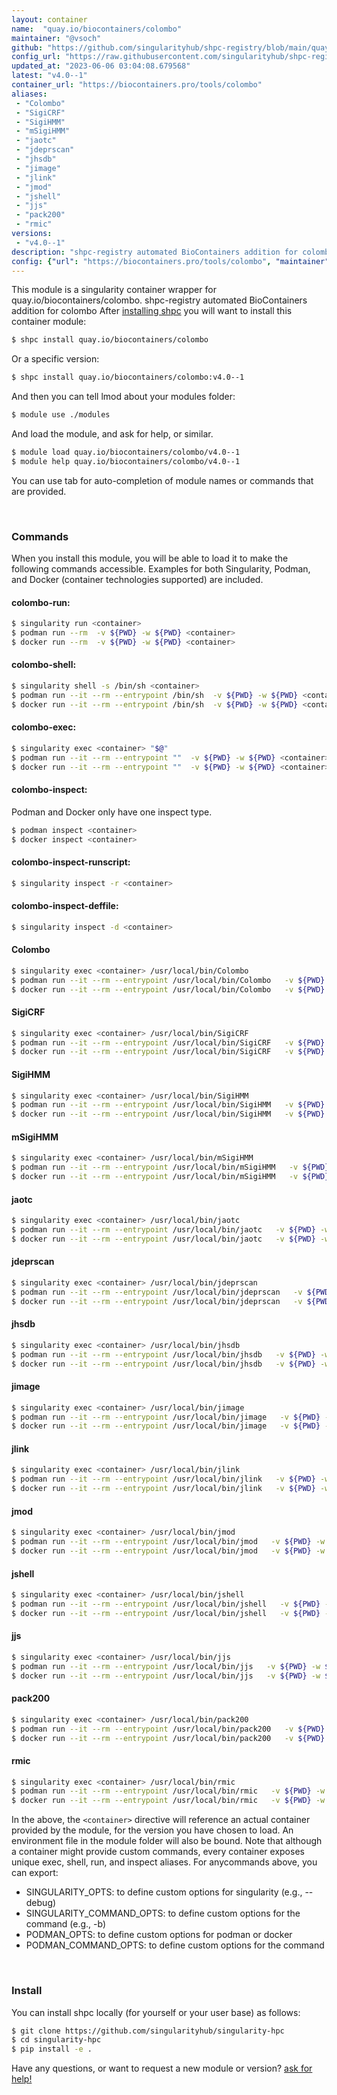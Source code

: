 ```yaml
---
layout: container
name:  "quay.io/biocontainers/colombo"
maintainer: "@vsoch"
github: "https://github.com/singularityhub/shpc-registry/blob/main/quay.io/biocontainers/colombo/container.yaml"
config_url: "https://raw.githubusercontent.com/singularityhub/shpc-registry/main/quay.io/biocontainers/colombo/container.yaml"
updated_at: "2023-06-06 03:04:08.679568"
latest: "v4.0--1"
container_url: "https://biocontainers.pro/tools/colombo"
aliases:
 - "Colombo"
 - "SigiCRF"
 - "SigiHMM"
 - "mSigiHMM"
 - "jaotc"
 - "jdeprscan"
 - "jhsdb"
 - "jimage"
 - "jlink"
 - "jmod"
 - "jshell"
 - "jjs"
 - "pack200"
 - "rmic"
versions:
 - "v4.0--1"
description: "shpc-registry automated BioContainers addition for colombo"
config: {"url": "https://biocontainers.pro/tools/colombo", "maintainer": "@vsoch", "description": "shpc-registry automated BioContainers addition for colombo", "latest": {"v4.0--1": "sha256:b09d49ad4fd507b68d998dd0a3e26759d816bfed69476a5760c888aa933ac698"}, "tags": {"v4.0--1": "sha256:b09d49ad4fd507b68d998dd0a3e26759d816bfed69476a5760c888aa933ac698"}, "docker": "quay.io/biocontainers/colombo", "aliases": {"Colombo": "/usr/local/bin/Colombo", "SigiCRF": "/usr/local/bin/SigiCRF", "SigiHMM": "/usr/local/bin/SigiHMM", "mSigiHMM": "/usr/local/bin/mSigiHMM", "jaotc": "/usr/local/bin/jaotc", "jdeprscan": "/usr/local/bin/jdeprscan", "jhsdb": "/usr/local/bin/jhsdb", "jimage": "/usr/local/bin/jimage", "jlink": "/usr/local/bin/jlink", "jmod": "/usr/local/bin/jmod", "jshell": "/usr/local/bin/jshell", "jjs": "/usr/local/bin/jjs", "pack200": "/usr/local/bin/pack200", "rmic": "/usr/local/bin/rmic"}}
---
```


This module is a singularity container wrapper for quay.io/biocontainers/colombo.
shpc-registry automated BioContainers addition for colombo
After [installing shpc](#install) you will want to install this container module:


```bash
$ shpc install quay.io/biocontainers/colombo
```

Or a specific version:

```bash
$ shpc install quay.io/biocontainers/colombo:v4.0--1
```

And then you can tell lmod about your modules folder:

```bash
$ module use ./modules
```

And load the module, and ask for help, or similar.

```bash
$ module load quay.io/biocontainers/colombo/v4.0--1
$ module help quay.io/biocontainers/colombo/v4.0--1
```

You can use tab for auto-completion of module names or commands that are provided.

<br>

### Commands

When you install this module, you will be able to load it to make the following commands accessible.
Examples for both Singularity, Podman, and Docker (container technologies supported) are included.

#### colombo-run:

```bash
$ singularity run <container>
$ podman run --rm  -v ${PWD} -w ${PWD} <container>
$ docker run --rm  -v ${PWD} -w ${PWD} <container>
```

#### colombo-shell:

```bash
$ singularity shell -s /bin/sh <container>
$ podman run --it --rm --entrypoint /bin/sh  -v ${PWD} -w ${PWD} <container>
$ docker run --it --rm --entrypoint /bin/sh  -v ${PWD} -w ${PWD} <container>
```

#### colombo-exec:

```bash
$ singularity exec <container> "$@"
$ podman run --it --rm --entrypoint ""  -v ${PWD} -w ${PWD} <container> "$@"
$ docker run --it --rm --entrypoint ""  -v ${PWD} -w ${PWD} <container> "$@"
```

#### colombo-inspect:

Podman and Docker only have one inspect type.

```bash
$ podman inspect <container>
$ docker inspect <container>
```

#### colombo-inspect-runscript:

```bash
$ singularity inspect -r <container>
```

#### colombo-inspect-deffile:

```bash
$ singularity inspect -d <container>
```


#### Colombo

```bash
$ singularity exec <container> /usr/local/bin/Colombo
$ podman run --it --rm --entrypoint /usr/local/bin/Colombo   -v ${PWD} -w ${PWD} <container> -c " $@"
$ docker run --it --rm --entrypoint /usr/local/bin/Colombo   -v ${PWD} -w ${PWD} <container> -c " $@"
```


#### SigiCRF

```bash
$ singularity exec <container> /usr/local/bin/SigiCRF
$ podman run --it --rm --entrypoint /usr/local/bin/SigiCRF   -v ${PWD} -w ${PWD} <container> -c " $@"
$ docker run --it --rm --entrypoint /usr/local/bin/SigiCRF   -v ${PWD} -w ${PWD} <container> -c " $@"
```


#### SigiHMM

```bash
$ singularity exec <container> /usr/local/bin/SigiHMM
$ podman run --it --rm --entrypoint /usr/local/bin/SigiHMM   -v ${PWD} -w ${PWD} <container> -c " $@"
$ docker run --it --rm --entrypoint /usr/local/bin/SigiHMM   -v ${PWD} -w ${PWD} <container> -c " $@"
```


#### mSigiHMM

```bash
$ singularity exec <container> /usr/local/bin/mSigiHMM
$ podman run --it --rm --entrypoint /usr/local/bin/mSigiHMM   -v ${PWD} -w ${PWD} <container> -c " $@"
$ docker run --it --rm --entrypoint /usr/local/bin/mSigiHMM   -v ${PWD} -w ${PWD} <container> -c " $@"
```


#### jaotc

```bash
$ singularity exec <container> /usr/local/bin/jaotc
$ podman run --it --rm --entrypoint /usr/local/bin/jaotc   -v ${PWD} -w ${PWD} <container> -c " $@"
$ docker run --it --rm --entrypoint /usr/local/bin/jaotc   -v ${PWD} -w ${PWD} <container> -c " $@"
```


#### jdeprscan

```bash
$ singularity exec <container> /usr/local/bin/jdeprscan
$ podman run --it --rm --entrypoint /usr/local/bin/jdeprscan   -v ${PWD} -w ${PWD} <container> -c " $@"
$ docker run --it --rm --entrypoint /usr/local/bin/jdeprscan   -v ${PWD} -w ${PWD} <container> -c " $@"
```


#### jhsdb

```bash
$ singularity exec <container> /usr/local/bin/jhsdb
$ podman run --it --rm --entrypoint /usr/local/bin/jhsdb   -v ${PWD} -w ${PWD} <container> -c " $@"
$ docker run --it --rm --entrypoint /usr/local/bin/jhsdb   -v ${PWD} -w ${PWD} <container> -c " $@"
```


#### jimage

```bash
$ singularity exec <container> /usr/local/bin/jimage
$ podman run --it --rm --entrypoint /usr/local/bin/jimage   -v ${PWD} -w ${PWD} <container> -c " $@"
$ docker run --it --rm --entrypoint /usr/local/bin/jimage   -v ${PWD} -w ${PWD} <container> -c " $@"
```


#### jlink

```bash
$ singularity exec <container> /usr/local/bin/jlink
$ podman run --it --rm --entrypoint /usr/local/bin/jlink   -v ${PWD} -w ${PWD} <container> -c " $@"
$ docker run --it --rm --entrypoint /usr/local/bin/jlink   -v ${PWD} -w ${PWD} <container> -c " $@"
```


#### jmod

```bash
$ singularity exec <container> /usr/local/bin/jmod
$ podman run --it --rm --entrypoint /usr/local/bin/jmod   -v ${PWD} -w ${PWD} <container> -c " $@"
$ docker run --it --rm --entrypoint /usr/local/bin/jmod   -v ${PWD} -w ${PWD} <container> -c " $@"
```


#### jshell

```bash
$ singularity exec <container> /usr/local/bin/jshell
$ podman run --it --rm --entrypoint /usr/local/bin/jshell   -v ${PWD} -w ${PWD} <container> -c " $@"
$ docker run --it --rm --entrypoint /usr/local/bin/jshell   -v ${PWD} -w ${PWD} <container> -c " $@"
```


#### jjs

```bash
$ singularity exec <container> /usr/local/bin/jjs
$ podman run --it --rm --entrypoint /usr/local/bin/jjs   -v ${PWD} -w ${PWD} <container> -c " $@"
$ docker run --it --rm --entrypoint /usr/local/bin/jjs   -v ${PWD} -w ${PWD} <container> -c " $@"
```


#### pack200

```bash
$ singularity exec <container> /usr/local/bin/pack200
$ podman run --it --rm --entrypoint /usr/local/bin/pack200   -v ${PWD} -w ${PWD} <container> -c " $@"
$ docker run --it --rm --entrypoint /usr/local/bin/pack200   -v ${PWD} -w ${PWD} <container> -c " $@"
```


#### rmic

```bash
$ singularity exec <container> /usr/local/bin/rmic
$ podman run --it --rm --entrypoint /usr/local/bin/rmic   -v ${PWD} -w ${PWD} <container> -c " $@"
$ docker run --it --rm --entrypoint /usr/local/bin/rmic   -v ${PWD} -w ${PWD} <container> -c " $@"
```



In the above, the `<container>` directive will reference an actual container provided
by the module, for the version you have chosen to load. An environment file in the
module folder will also be bound. Note that although a container
might provide custom commands, every container exposes unique exec, shell, run, and
inspect aliases. For anycommands above, you can export:

 - SINGULARITY_OPTS: to define custom options for singularity (e.g., --debug)
 - SINGULARITY_COMMAND_OPTS: to define custom options for the command (e.g., -b)
 - PODMAN_OPTS: to define custom options for podman or docker
 - PODMAN_COMMAND_OPTS: to define custom options for the command

<br>

### Install

You can install shpc locally (for yourself or your user base) as follows:

```bash
$ git clone https://github.com/singularityhub/singularity-hpc
$ cd singularity-hpc
$ pip install -e .
```

Have any questions, or want to request a new module or version? [ask for help!](https://github.com/singularityhub/singularity-hpc/issues)